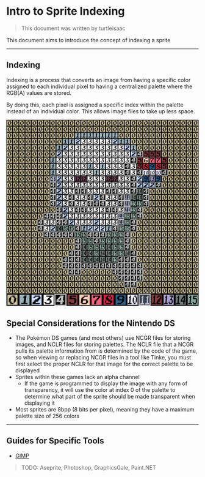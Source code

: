 # Intro to Sprite Indexing
> This document was written by turtleisaac

This document aims to introduce the concept of indexing a sprite

---

## Indexing
Indexing is a process that converts an image from having a specific color assigned to each individual pixel to having a centralized palette where the RGB(A) values are stored.

By doing this, each pixel is assigned a specific index within the palette instead of an individual color. This allows image files to take up less space.

![Indexed Image Example](resources/indexed_image_example.png)

## Special Considerations for the Nintendo DS
* The Pokémon DS games (and most others) use NCGR files for storing images, and NCLR files for storing palettes. The NCLR file that a NCGR pulls its palette information from is determined by the code of the game, so when viewing or replacing NCGR files in a tool like Tinke, you must first select the proper NCLR for that image for the correct palette to be displayed
* Sprites within these games lack an alpha channel
  * If the game is programmed to display the image with any form of transparency, it will use the color at index 0 of the palette to determine what part of the sprite should be made transparent when displaying it
* Most sprites are 8bpp (8 bits per pixel), meaning they have a maximum palette size of 256 colors

[//]: # (## Formatting Requirements for Specific Sprites)

[//]: # (> Dimensions are in Width x Height format)

[//]: # (* Pokémon Battle Sprites - 16 colors, index 0 is background color - )

---

## Guides for Specific Tools
* [GIMP](resources/gimp/gimp.md)

> TODO: Aseprite, Photoshop, GraphicsGale, Paint.NET